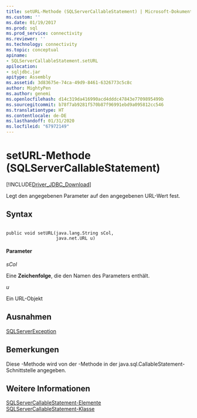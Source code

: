 ```yaml
---
title: setURL-Methode (SQLServerCallableStatement) | Microsoft-Dokumentation
ms.custom: ''
ms.date: 01/19/2017
ms.prod: sql
ms.prod_service: connectivity
ms.reviewer: ''
ms.technology: connectivity
ms.topic: conceptual
apiname:
- SQLServerCallableStatement.setURL
apilocation:
- sqljdbc.jar
apitype: Assembly
ms.assetid: 3d83675e-74ca-49d9-8461-6326773c5c8c
author: MightyPen
ms.author: genemi
ms.openlocfilehash: d14c319da416990acd4dddc47843e7709895499b
ms.sourcegitcommit: b78f7ab9281f570b87f96991ebd9a095812cc546
ms.translationtype: HT
ms.contentlocale: de-DE
ms.lasthandoff: 01/31/2020
ms.locfileid: "67972149"
---
```

# <a name="seturl-method-sqlservercallablestatement"></a>setURL-Methode (SQLServerCallableStatement)
[!INCLUDE[Driver_JDBC_Download](../../../includes/driver_jdbc_download.md)]

  Legt den angegebenen Parameter auf den angegebenen URL-Wert fest.  
  
## <a name="syntax"></a>Syntax  
  
```  
  
public void setURL(java.lang.String sCol,  
                   java.net.URL u)  
```  
  
#### <a name="parameters"></a>Parameter  
 *sCol*  
  
 Eine **Zeichenfolge**, die den Namen des Parameters enthält.  
  
 *u*  
  
 Ein URL-Objekt  
  
## <a name="exceptions"></a>Ausnahmen  
 [SQLServerException](../../../connect/jdbc/reference/sqlserverexception-class.md)  
  
## <a name="remarks"></a>Bemerkungen  
 Diese -Methode wird von der -Methode in der java.sql.CallableStatement-Schnittstelle angegeben.  
  
## <a name="see-also"></a>Weitere Informationen  
 [SQLServerCallableStatement-Elemente](../../../connect/jdbc/reference/sqlservercallablestatement-members.md)   
 [SQLServerCallableStatement-Klasse](../../../connect/jdbc/reference/sqlservercallablestatement-class.md)  
  
  
